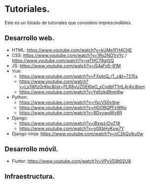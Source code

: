 # Tutoriales.

Este es un listado de tutoriales que considero imprescindibles.

## Desarrollo web.

- HTML: https://www.youtube.com/watch?v=kUMe1FH4CHE
- CSS: https://www.youtube.com/watch?v=1Rs2ND1ryYc / https://www.youtube.com/watch?v=ieTHC78giGQ 
- JS: https://www.youtube.com/watch?v=jS4aFq5-91M 
- Vue: 
   * https://www.youtube.com/watch?v=FXpIoQ_rT_c&t=7215s
   * https://www.youtube.com/watch?v=Ls1WfzOrKkc&list=PLR8vUZDE6IeO_xCvdbfT1rtL4r4jc8ixm
   * https://www.youtube.com/watch?v=Yg5zkd9nm6w
- Python: 
   * https://www.youtube.com/watch?v=rfscVS0vtbw
   * https://www.youtube.com/watch?v=HGOBQPFzWKo
   * https://www.youtube.com/watch?v=8DvywoWv6fI
- Django: 
   * https://www.youtube.com/watch?v=jBzwzrDvZ18
   * https://www.youtube.com/watch?v=o0XbHvKxw7Y
- Django-ninja: https://www.youtube.com/watch?v=nC2kQylku0w


## Desarrollo móvil.

- Flutter: https://www.youtube.com/watch?v=VPvVD8t02U8

## Infraestructura.

